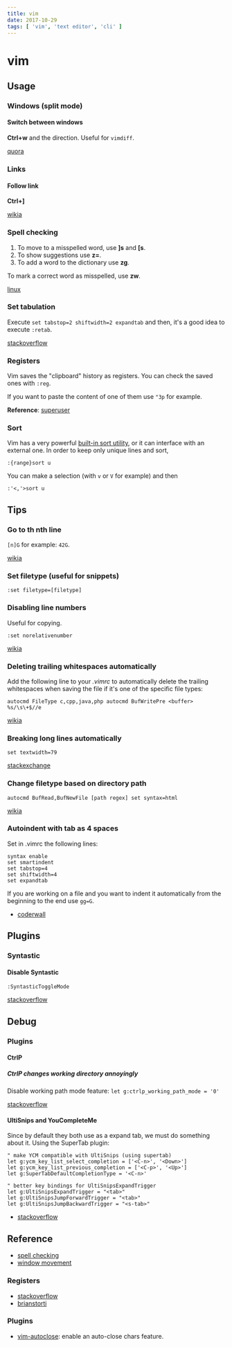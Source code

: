```yaml
---
title: vim
date: 2017-10-29
tags: [ 'vim', 'text editor', 'cli' ]
---
```


# vim

## Usage

### Windows (split mode)

#### Switch between windows

**Ctrl+w** and the direction. Useful for `vimdiff`.

[quora](https://www.quora.com/How-do-I-switch-between-panes-in-split-mode-in-Vim)

### Links

#### Follow link

**Ctrl+]**

[wikia](http://vim.wikia.com/wiki/Learn_to_use_help)

### Spell checking

1. To move to a misspelled word, use **]s** and **[s**.
2. To show suggestions use **z=**.
3. To add a word to the dictionary use **zg**.

To mark a correct word as misspelled, use **zw**.

[linux](https://www.linux.com/learn/using-spell-checking-vim)

### Set tabulation

Execute `set tabstop=2 shiftwidth=2 expandtab` and then, it's a good idea to
execute `:retab`.

[stackoverflow](https://stackoverflow.com/questions/426963/replace-tab-with-spaces-in-vim)

### Registers

Vim saves the "clipboard" history as registers. You can check the saved ones
with `:reg`.

If you want to paste the content of one of them use `"3p` for example.

**Reference**:
[superuser](https://superuser.com/questions/102815/vim-cut-and-paste-history#102828)

### Sort

Vim has a very powerful
[built-in sort utility](https://vim.fandom.com/wiki/Sort_lines), or it can
interface with an external one. In order to keep only unique lines and sort,

```vim
:{range}sort u
```

You can make a selection (with `v` or `V` for example) and then

```vim
:'<,'>sort u
```

## Tips

### Go to th nth line

`[n]G` for example: `42G`.

[wikia](http://vim.wikia.com/wiki/Go_to_line)

### Set filetype (useful for snippets)

`:set filetype=[filetype]`

### Disabling line numbers

Useful for copying.

`:set norelativenumber`

[wikia](http://vim.wikia.com/wiki/Display_line_numbers)

### Deleting trailing whitespaces automatically

Add the following line to your *.vimrc* to automatically delete the trailing
whitespaces when saving the file if it's one of the specific file types:

`autocmd FileType c,cpp,java,php autocmd BufWritePre <buffer> %s/\s\+$//e`

[wikia](http://vim.wikia.com/wiki/Remove_unwanted_spaces#Automatically_removing_all_trailing_whitespace)

### Breaking long lines automatically

`set textwidth=79`

[stackexchange](https://vi.stackexchange.com/questions/574/keeping-lines-to-less-than-80-characters)

### Change filetype based on directory path

`autocmd BufRead,BufNewFile [path regex] set syntax=html`

[wikia](http://vim.wikia.com/wiki/Change_filetype_based_on_directory_path)

### Autoindent with tab as 4 spaces

Set in .vimrc the following lines:

```vimrc
syntax enable
set smartindent
set tabstop=4
set shiftwidth=4
set expandtab
```

If you are working on a file and you want to indent it automatically from the
beginning to the end use `gg=G`.

* [coderwall](https://coderwall.com/p/vyckiw/vim-auto-indent-4-spaces)

## Plugins

### Syntastic

#### Disable Syntastic

`:SyntasticToggleMode`

[stackoverflow](https://stackoverflow.com/questions/20030603/vim-syntastic-how-to-disable-the-checker)

## Debug

### Plugins

#### CtrlP

##### CtrlP changes working directory annoyingly

Disable working path mode feature: `let g:ctrlp_working_path_mode = '0'`

[stackoverflow](https://stackoverflow.com/questions/11873736/vim-ctrlp-plugin-manually-set-root-search-directory)

#### UltiSnips and YouCompleteMe

Since by default they both use **<Tab>** as a expand tab, we must do something
about it. Using the SuperTab plugin:

```vimrc
" make YCM compatible with UltiSnips (using supertab)
let g:ycm_key_list_select_completion = ['<C-n>', '<Down>']
let g:ycm_key_list_previous_completion = ['<C-p>', '<Up>']
let g:SuperTabDefaultCompletionType = '<C-n>'

" better key bindings for UltiSnipsExpandTrigger
let g:UltiSnipsExpandTrigger = "<tab>"
let g:UltiSnipsJumpForwardTrigger = "<tab>"
let g:UltiSnipsJumpBackwardTrigger = "<s-tab>"
````

* [stackoverflow](https://stackoverflow.com/questions/14896327/ultisnips-and-youcompleteme)

## Reference

* [spell checking](https://www.linux.com/learn/using-spell-checking-vim)
* [window movement](https://www.cs.oberlin.edu/~kuperman/help/vim/windows.html)

### Registers

* [stackoverflow](https://stackoverflow.com/questions/1497958/how-do-i-use-vim-registers)
* [brianstorti](https://www.brianstorti.com/vim-registers/)

### Plugins

* [vim-autoclose](https://github.com/Townk/vim-autoclose): enable an auto-close
  chars feature.

